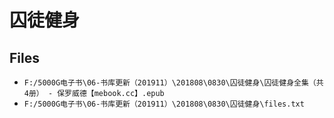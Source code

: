 # 囚徒健身

## Files

- `F:/5000G电子书\06-书库更新（201911）\201808\0830\囚徒健身\囚徒健身全集（共4册） - 保罗威德【mebook.cc】.epub`
- `F:/5000G电子书\06-书库更新（201911）\201808\0830\囚徒健身\files.txt`

